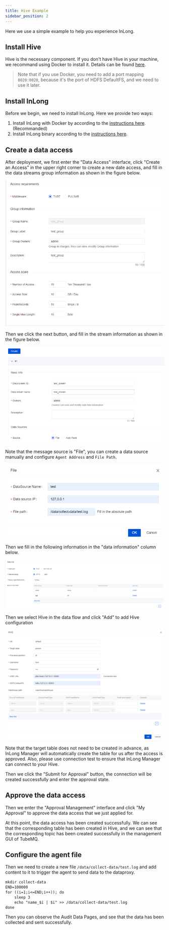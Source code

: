```yaml
---
title: Hive Example
sidebar_position: 2
---
```


Here we use a simple example to help you experience InLong.

## Install Hive
Hive is the necessary component. If you don't have Hive in your machine, we recommand using Docker to install it. Details can be found [here](https://github.com/big-data-europe/docker-hive).

> Note that if you use Docker, you need to add a port mapping `8020:8020`, because it's the port of HDFS DefaultFS, and we need to use it later.

## Install InLong
Before we begin, we need to install InLong. Here we provide two ways:
1. Install InLong with Docker by according to the [instructions here](deployment/docker.md).(Recommanded)
2. Install InLong binary according to the [instructions here](deployment/bare_metal.md).

## Create a data access
After deployment, we first enter the "Data Access" interface, click "Create an Access" in the upper right corner to create a new date access, and fill in the data streams group information as shown in the figure below.

![Create Group](img/create-group.png)

Then we click the next button, and fill in the stream information as shown in the figure below.

![Create Stream](img/create-stream.png)

Note that the message source is "File", you can create a data source manually and configure `Agent Address` and `File Path`.

![File Source](img/file-source.png)

Then we fill in the following information in the "data information" column below.

![Data Information](img/data-information.png)

Then we select Hive in the data flow and click "Add" to add Hive configuration

![Hive Config](img/hive-config.png)

Note that the target table does not need to be created in advance, as InLong Manager will automatically create the table for us after the access is approved. Also, please use connection test to ensure that InLong Manager can connect to your Hive.

Then we click the "Submit for Approval" button, the connection will be created successfully and enter the approval state.

## Approve the data access
Then we enter the "Approval Management" interface and click "My Approval" to approve the data access that we just applied for.

At this point, the data access has been created successfully. We can see that the corresponding table has been created in Hive, and we can see that the corresponding topic has been created successfully in the management GUI of TubeMQ.

## Configure the agent file
Then we need to create a new file `/data/collect-data/test.log` and add content to it to trigger the agent to send data to the dataproxy.

``` shell
mkdir collect-data
END=100000
for ((i=1;i<=END;i++)); do
    sleep 3
    echo "name_$i | $i" >> /data/collect-data/test.log
done
```

Then you can observe the Audit Data Pages, and see that the data has been collected and sent successfully.